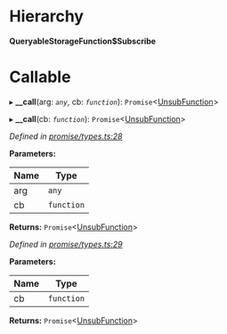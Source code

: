 

# Hierarchy

**QueryableStorageFunction$Subscribe**

# Callable
▸ **__call**(arg: *`any`*, cb: *`function`*): `Promise`<[UnsubFunction](../modules/_promise_types_.md#unsubfunction)>

▸ **__call**(cb: *`function`*): `Promise`<[UnsubFunction](../modules/_promise_types_.md#unsubfunction)>

*Defined in [promise/types.ts:28](https://github.com/polkadot-js/api/blob/a2f176d/packages/api/src/promise/types.ts#L28)*

**Parameters:**

| Name | Type |
| ------ | ------ |
| arg | `any` |
| cb | `function` |

**Returns:** `Promise`<[UnsubFunction](../modules/_promise_types_.md#unsubfunction)>

*Defined in [promise/types.ts:29](https://github.com/polkadot-js/api/blob/a2f176d/packages/api/src/promise/types.ts#L29)*

**Parameters:**

| Name | Type |
| ------ | ------ |
| cb | `function` |

**Returns:** `Promise`<[UnsubFunction](../modules/_promise_types_.md#unsubfunction)>

